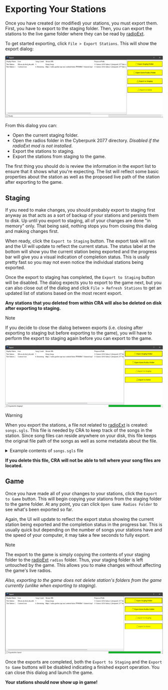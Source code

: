 # Exporting Your Stations

Once you have created (or modified) your stations, you must export them. First, you have to export to the staging folder. Then, you can export the stations to the live game folder where they can be read by [radioExt](https://www.nexusmods.com/cyberpunk2077/mods/4591).

To get started exporting, click `File > Export Stations`. This will show the export dialog:

![export_dialog](../images/export_dialog.png)

From this dialog you can:
- Open the current staging folder.
- Open the radios folder in the Cyberpunk 2077 directory. *Disabled if the radioExt mod is not installed*.
- Export the stations to staging.
- Export the stations from staging to the game.

The first thing you should do is review the information in the export list to ensure that it shows what you're expecting. The list will reflect some basic properties about the station as well as the proposed live path of the station after exporting to the game.

## Staging

If you need to make changes, you should probably export to staging first anyway as that acts as a sort of backup of your stations and persists them to disk. Up until you export to staging, all of your changes are done "in memory" only. That being said, nothing stops you from closing this dialog and making changes first.

When ready, click the `Export to Staging` button. The export task will run and the UI will update to reflect the current status. The status label at the bottom will show you the current station being exported and the progress bar will give you a visual indication of completion status. This is usally pretty fast so you may not even notice the individual stations being exported.

Once the export to staging has completed, the `Export to Staging` button will be disabled. The dialog expects you to export to the game next, but you can also close out of the dialog and click `File > Refresh Stations` to get an updated list of stations based on the most recent export.

**Any stations that you deleted from within CRA will also be deleted on disk after exporting to staging.**

> [!NOTE]
> If you decide to close the dialog between exports (i.e. closing after exporting to staging but before exporting to the game), you will have to perform the export to staging again before you can export to the game.

![export_after_staging](../images/export_after_staging.png)

> [!WARNING]
> When you export the stations, a file not related to [radioExt](https://www.nexusmods.com/cyberpunk2077/mods/4591) is created: `songs.sgls`. This file is needed by CRA to keep track of the songs in the station. Since song files can reside anywhere on your disk, this file keeps the original file path of the songs as well as some metadata about the file.
> 
> <details>
>   <summary>Example contents of <code>songs.sgls</code> file</summary>
>   <pre><code class="language-json">
>       [
>        {
>            "name": "2 Sad 4 Me.mp3",
>            "artist": "",
>            "duration": "00:00:14.9598750",
>            "size": 243402,
>            "original_path": "X:\\Files\\Music\\2 Sad 4 Me.mp3"
>        },
>        {
>            "name": "Surface Monstercat Release",
>            "artist": "Aero Chord",
>            "duration": "00:00:12.0408750",
>            "size": 192434,
>            "original_path": "X:\\Files\\Music\\Aero Chord Surface_2.mp3"
>        },
>        {
>            "name": "Dramatic Action",
>            "artist": "Horrorpen",
>            "duration": "00:02:48.6504375",
>            "size": 2698487,
>            "original_path": "X:\\Files\\Music\\HorrorPen - Dramatic Action mp3"
>        },
>        {
>            "name": "Sad Romance (Violin Ver.)",
>            "artist": "지평권",
>            "duration": "00:04:35.0636250",
>            "size": 4405028,
>            "original_path": "X:\\Files\\Music\\Sad Music - Violin.mp3"
>        },
>        {
>            "name": "Trndsttr - Lucian Remix.mp3",
>            "artist": "",
>            "duration": "00:02:59.8833750",
>            "size": 2878066,
>            "original_path": "X:\\Files\\Music\\Trndsttr - Lucian Remix.mp3"
>        }
>        ]
>   </code></pre>
> </details>
>
> 
> **If you delete this file, CRA will not be able to tell where your song files are located.**

## Game

Once you have made all of your changes to your stations, click the `Export to Game` button. This will begin copying your stations from the staging folder to the game folder. At any point, you can click `Open Game Radios Folder` to see what's been exported so far.

Again, the UI will update to reflect the export status showing the current station being exported and the completion status in the progress bar. This is usually quick but depending on the number of songs your stations have and the speed of your computer, it may take a few seconds to fully export.

> [!NOTE]
> The export to the game is simply copying the contents of your staging folder to the [radioExt](https://www.nexusmods.com/cyberpunk2077/mods/4591) `radios` folder. Thus, your staging folder is left untouched by the game. This allows you to make changes without affecting the game's live radios. 
> 
> *Also, exporting to the game does not delete station's folders from the game currently (unlike when exporting to staging).*

![export_after_game](../images/export_after_game.png)

Once the exports are completed, both the `Export to Staging` and the `Export to Game` buttons will be disabled indicating a finished export operation. You can close this dialog and launch the game.

**Your stations should now show up in game!**